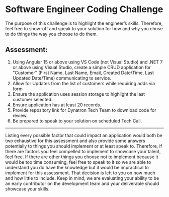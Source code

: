 # Software Engineer Coding Challenge

The purpose of this challenge is to highlight the engineer’s skills. Therefore, feel free to show-off and speak to your solution for how and why you chose to do things the way you choose to do them.

## Assessment:

1. Using Angular 15 or above using VS Code (not Visual Studio) and .NET 7 or above using Visual Studio, create a simple CRUD application for "Customer" (First Name, Last Name, Email, Created Date/Time, Last Updated Date/Time) communicating to service.
2. Allow for Updates from the list of customers while requiring adds via form
3. Ensure the application uses session storage to highlight the last customer selected.
4. Ensure application has at least 20 records.
5. Provide repository link for Dynatron Tech Team to download code for review.
6. Be prepared to speak to your solution on scheduled Tech Call.

---

Listing every possible factor that could impact an application would both be two exhaustive for this assessment and also provide some answers potentially to things you should implement or at least speak to. Therefore, if there are factors you feel compelled to implement to showcase your talent, feel free. If there are other things you choose not to implement because it would be too time consuming, feel free to speak to it so we are able to understand you do have the knowledge but it would be impractical to implement for this assessment. That decision is left to you on how much and how little to include. Keep in mind, we are evaluating your ability to be an early contributor on the development team and your deliverable should showcase your skills.
